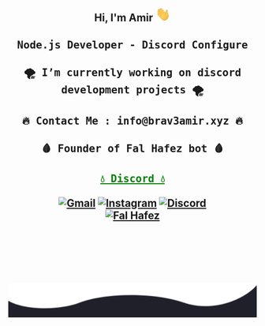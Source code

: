 <div align="center">
<h2>Hi, I'm Amir
<img src="assets/Hand.gif" height="30px">
  <div align="center">
    <h4 align="center"><samp> Node.js Developer - Discord Configure </samp></h4>
    <h4 align="center"><samp> 🌪️ I’m currently working on discord development projects 🌪️</samp></h4>
    <h4 align="center"><samp> 🔥 Contact Me : info@brav3amir.xyz 🔥 </samp></h4>
    <h4 align="center"><samp> 🩸 Founder of Fal Hafez bot 🩸 </samp></h4>
    <a href="https://discord.gg/ErzJGBBm48" style="color: green"><b><samp> 💧 Discord 💧 </samp></b></a>
</div>

  
<br>

<a href="mailto:brav3amir@gmail.com">
<img src="https://camo.githubusercontent.com/07438a7a8917b2da898a5616b3550abdb279f6155be366c5e881f5b278c3ce16/68747470733a2f2f696d672e736869656c64732e696f2f62616467652f476d61696c2d3137313731373f7374796c653d666f722d7468652d6261646765266c6f676f3d676d61696c266c6f676f436f6c6f723d353435396137" alt="Gmail" data-canonical-src="https://img.shields.io/badge/Gmail-171717?style=for-the-badge&amp;logo=gmail&amp;logoColor=5459a7" style="max-width: 100%;"></a>
  
  
<a href="https://www.instagram.com/brav3amir/">
<img src="https://camo.githubusercontent.com/74534969b9199493283b06346f6d1df9fdce29d0627ac2ea9cc6321c706dffe8/68747470733a2f2f696d672e736869656c64732e696f2f62616467652f496e7374616772616d2d3137313731373f7374796c653d666f722d7468652d6261646765266c6f676f3d696e7374616772616d266c6f676f436f6c6f723d353435396137" alt="Instagram" data-canonical-src="https://img.shields.io/badge/Instagram-171717?style=for-the-badge&amp;logo=instagram&amp;logoColor=5459a7" style="max-width: 100%;"></a>
  
  
<a href="https://github.com/Brav3amir">
<img src="https://camo.githubusercontent.com/3dce23fc6eba13d5526172ca2effcb33ae5a01a9cd892d4be133413a31c9b95c/68747470733a2f2f696d672e736869656c64732e696f2f62616467652f446973636f72642d3137313731373f7374796c653d666f722d7468652d6261646765266c6f676f3d646973636f7264266c6f676f436f6c6f723d353435396137" alt="Discord" data-canonical-src="https://img.shields.io/badge/Discord-171717?style=for-the-badge&amp;logo=discord&amp;logoColor=5459a7" style="max-width: 100%;"></a>
  
  
<br/>
  
  
<a href="https://falhafez.xyz/">
<img src="https://cdn.discordapp.com/attachments/947793656591556618/948312456810336276/PicsArt_03-01-11.44.59.png" alt="Fal Hafez" height="30px"></a>
  
  
  
<br/>
  
<br/>
  
<div align="center">
    <img align="center" src="https://github-readme-stats.vercel.app/api/top-langs/?username=Brav3amir&langs_count=10&layout=compact&theme=gruvbox_duo&hide_border=true&bg_color=171717&title_color=5459a7&icon_color=5459a7&text_color=ffffff&count_private=true"  alt=""/>
</div>
  
  
<br/>

  
<div align="center">
    <img align="center" src="https://github-readme-stats.vercel.app/api?username=Brav3amir&theme=gruvbox_duo&show_icons=true&include_all_commits=true&count_private=true&theme=react&hide_border=true&bg_color=171717&title_color=5459a7&icon_color=5459a7&text_color=ffffff&count_private=true"  alt=""/>
</div>
 
 <br/>
  
<img src="https://github.com/im-parsa/im-parsa/raw/main/footer.svg" alt="Footer image">
